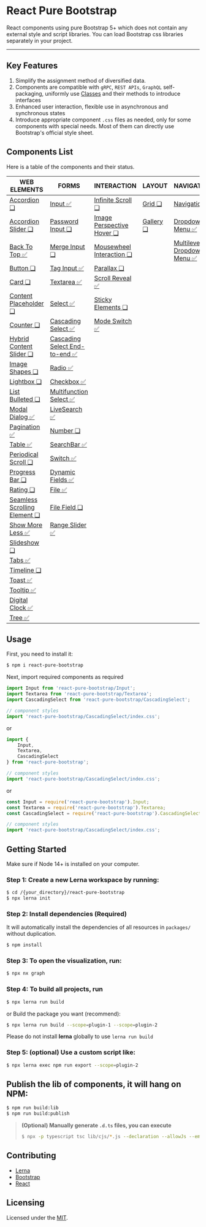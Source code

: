 # React Pure Bootstrap

React components using pure Bootstrap 5+ which does not contain any external style and script libraries. You can load Bootstrap css libraries separately in your project.


---


## Key Features

1. Simplify the assignment method of diversified data.
2. Components are compatible with `gRPC`, `REST APIs`, `GraphQL` self-packaging, uniformly use [Classes](https://developer.mozilla.org/en-US/docs/Web/JavaScript/Reference/Classes) and their methods to introduce interfaces
3. Enhanced user interaction, flexible use in asynchronous and synchronous states
4. Introduce appropriate component `.css` files as needed, only for some components with special needs. Most of them can directly use Bootstrap's official style sheet.


## Components List

Here is a table of the components and their status.


| WEB ELEMENTS | FORMS | INTERACTION | LAYOUT | NAVIGATION |
| --- | --- | --- | --- | --- |
| [Accordion ❏](packages/Accordion/README.md) | [Input ✅](packages/Input/README.md) | [Infinite Scroll ❏](packages/InfiniteScroll/README.md) | [Grid ❏](packages/Grid/README.md) | [Navigation ❏](packages/Navigation/README.md) | 
| [Accordion Slider ❏](packages/AccordionSlider/README.md) | [Password Input ❏](packages/PasswordInput/README.md) | [Image Perspective Hover ❏](packages/ImagePerspectiveHover/README.md) | [Gallery ❏](packages/Gallery/README.md) | [Dropdown Menu ✅](packages/DropdownMenu/README.md)  | 
| [Back To Top ✅](packages/BackToTop/README.md) | [Merge Input ❏](packages/MergeInput/README.md) | [Mousewheel Interaction ❏](packages/MousewheelInteraction/README.md) |  | [Multilevel Dropdown Menu ✅](packages/MultilevelDropdownMenu/README.md)  | 
| [Button ❏](packages/Button/README.md) | [Tag Input ✅](packages/TagInput/README.md) | [Parallax ❏](packages/Parallax/README.md) |  |  | 
| [Card ❏](packages/Card/README.md) | [Textarea  ✅](packages/Textarea/README.md) | [Scroll Reveal ✅](packages/ScrollReveal/README.md) |  |  | 
| [Content Placeholder ❏](packages/ContentPlaceholder/README.md) | [Select ✅](packages/Select/README.md) | [Sticky Elements ❏](packages/StickyElements/README.md) |  |  | 
| [Counter ❏](packages/Counter/README.md) | [Cascading Select ✅](packages/CascadingSelect/README.md) | [Mode Switch ✅](packages/ModeSwitch/README.md) |  |  | 
| [Hybrid Content Slider ❏](packages/HybridContentSlider/README.md) | [Cascading Select End-to-end ✅](packages/CascadingSelectE2E/README.md) |  |  |  | 
| [Image Shapes ❏](packages/ImageShapes/README.md) | [Radio ✅](packages/Radio/README.md) |  |  |  | 
| [Lightbox ❏](packages/Lightbox/README.md) | [Checkbox ✅](packages/Checkbox/README.md) |  |  |  | 
| [List Bulleted ❏](packages/ListBulleted/README.md) | [Multifunction Select ✅](packages/MultiFuncSelect/README.md) |  |  |  | 
| [Modal Dialog ✅](packages/ModalDialog/README.md) | [LiveSearch ✅](packages/LiveSearch/README.md) |  |  |  | 
| [Pagination ✅](packages/Pagination/README.md) | [Number ❏](packages/Number/README.md) |  |  |  | 
| [Table ✅](packages/Table/README.md) | [SearchBar ✅](packages/SearchBar/README.md) |  |  |  | 
| [Periodical Scroll ❏](packages/PeriodicalScroll/README.md) | [Switch ✅](packages/Switch/README.md) |  |  |  | 
| [Progress Bar ❏](packages/ProgressBar/README.md) | [Dynamic Fields ✅](packages/DynamicFields/README.md) |  |  |  | 
| [Rating ❏](packages/Rating/README.md) | [File ✅](packages/File/README.md) |  |  |  | 
| [Seamless Scrolling Element ❏](packages/SeamlessScrollingElement/README.md) | [File Field ❏](packages/FileField/README.md) |  |  |  | 
| [Show More Less ✅](packages/ShowMoreLess/README.md) | [Range Slider ✅](packages/RangeSlider/README.md) |  |  |  | 
| [Slideshow ❏](packages/Slideshow/README.md) |  |  |  |  | 
| [Tabs ✅](packages/Tabs/README.md) |  |  |  |  | 
| [Timeline ❏](packages/Timeline/README.md) |  |  |  |  | 
| [Toast ✅](packages/Toast/README.md) |  |  |  |  | 
| [Tooltip ✅](packages/Tooltip/README.md) |  |  |  |  | 
| [Digital Clock ✅](packages/DigitalClock/README.md) |  |  |  |  | 
| [Tree ✅](packages/Tree/README.md) |  |  |  |  | 



## Usage

First, you need to install it:

```sh
$ npm i react-pure-bootstrap
```

Next, import required components as required

```js
import Input from 'react-pure-bootstrap/Input';
import Textarea from 'react-pure-bootstrap/Textarea';
import CascadingSelect from 'react-pure-bootstrap/CascadingSelect';

// component styles
import 'react-pure-bootstrap/CascadingSelect/index.css';
```

or 

```js
import { 
    Input,
    Textarea,
    CascadingSelect
} from 'react-pure-bootstrap';

// component styles
import 'react-pure-bootstrap/CascadingSelect/index.css';
```

or

```js
const Input = require('react-pure-bootstrap').Input;
const Textarea = require('react-pure-bootstrap').Textarea;
const CascadingSelect = require('react-pure-bootstrap').CascadingSelect;

// component styles
import 'react-pure-bootstrap/CascadingSelect/index.css';
```


## Getting Started

Make sure if Node 14+ is installed on your computer.

### Step 1: Create a new Lerna workspace by running:

```sh
$ cd /{your_directory}/react-pure-bootstrap
$ npx lerna init
```


### Step 2: Install dependencies (Required)

It will automatically install the dependencies of all resources in `packages/` without duplication.

```sh
$ npm install
```
 

### Step 3: To open the visualization, run:

```sh
$ npx nx graph
```
 
### Step 4: To build all projects, run

```sh
$ npx lerna run build
```

or Build the package you want (recommend):

```sh
$ npx lerna run build --scope=plugin-1 --scope=plugin-2
```

Please do not install **lerna** globally to use `lerna run build`


### Step 5: (optional) Use a custom script like:

```sh
$ npx lerna exec npm run export --scope=plugin-2
```
  

## Publish the lib of components, it will hang on NPM: 


```sh
$ npm run build:lib
$ npm run build:publish
```
  
> **(Optional) Manually generate `.d.ts` files, you can execute**
> 
> ```sh
> $ npx -p typescript tsc lib/cjs/*.js --declaration --allowJs --emitDeclarationOnly
> ```
> 


## Contributing

- [Lerna](https://github.com/lerna/lerna)
- [Bootstrap](https://getbootstrap.com/)
- [React](https://react.dev/)


## Licensing

Licensed under the [MIT](https://opensource.org/licenses/MIT).


